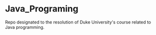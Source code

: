 # Java_Programing
Repo designated to the resolution of Duke University's course related to Java programming. 

